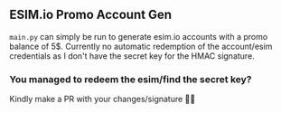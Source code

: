 ## ESIM.io Promo Account Gen
`main.py` can simply be run to generate esim.io accounts with a promo balance of 5$. Currently no automatic redemption of the account/esim credentials as I don't have the secret key for the HMAC signature.

### You managed to redeem the esim/find the secret key?
Kindly make a PR with your changes/signature 🔫😁